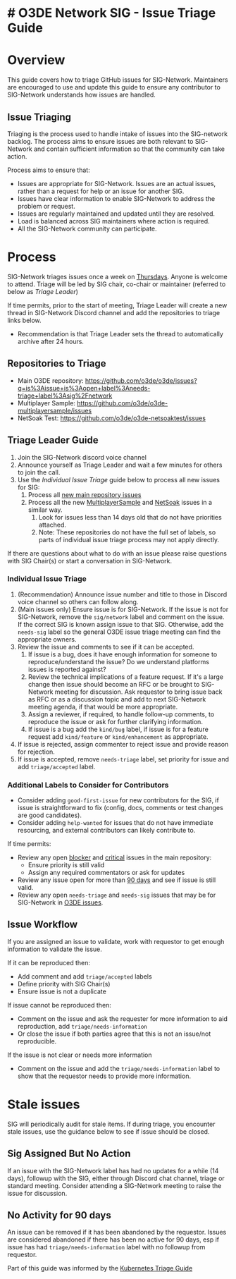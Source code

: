 # # O3DE Network SIG - Issue Triage Guide

# Overview
This guide covers how to triage GitHub issues for SIG-Network. Maintainers are encouraged to use and update this guide to ensure
any contributor to SIG-Network understands how issues are handled.


##  Issue Triaging
Triaging is the process used to handle intake of issues into the SIG-network backlog. The process aims to ensure issues are both relevant to SIG-Network
and contain sufficient information so that the community can take action.

Process aims to ensure that:
* Issues are appropriate for SIG-Network. Issues are an actual issues, rather than a request for help or an issue for another SIG.
* Issues have clear information to enable SIG-Network to address the problem or request.
* Issues are regularly maintained and updated until they are resolved.  
* Load is balanced across SIG maintainers where action is required.
* All the SIG-Network community can participate.

# Process
SIG-Network triages issues once a week on [Thursdays](https://lists.o3de.org/g/o3de-calendar/viewevent?repeatid=39342&eventid=1263668&calstart=2022-01-20). Anyone is welcome to attend. Triage will be led by SIG chair, co-chair or maintainer (referred to below as *Triage Leader*)

If time permits, prior to the start of meeting, Triage Leader will create a new thread in SIG-Network Discord channel and add the repositories to triage links below.
* Recommendation is that Triage Leader sets the thread to automatically archive after 24 hours.

## Repositories to Triage
* Main O3DE repository: https://github.com/o3de/o3de/issues?q=is%3Aissue+is%3Aopen+label%3Aneeds-triage+label%3Asig%2Fnetwork 
* Multiplayer Sample: https://github.com/o3de/o3de-multiplayersample/issues
* NetSoak Test: https://github.com/o3de/o3de-netsoaktest/issues

## Triage Leader Guide
1. Join the SIG-Network discord voice channel
2. Announce yourself as Triage Leader and wait a few minutes for others to join the call.
3. Use the *Individual Issue Triage* guide below to process all new issues for SIG:
   1. Process all [new main repository issues](https://github.com/o3de/o3de/issues?q=is%3Aissue+is%3Aopen+label%3Aneeds-triage+label%3Asig%2Fnetwork )
   2. Process all the new [MultiplayerSample](https://github.com/o3de/o3de-multiplayersample/issues) and [NetSoak](https://github.com/o3de/o3de-netsoaktest/issues) issues in a similar way.
      1. Look for issues less than 14 days old that do not have priorities attached. 
      2. Note: These repositories do not have the full set of labels, so parts of individual issue triage process may not apply directly.

If there are questions about what to do with an issue please raise questions with SIG Chair(s) or start a conversation in SIG-Network.

### Individual Issue Triage
1. (Recommendation) Announce issue number and title to those in Discord voice channel so others can follow along. 
2. (Main issues only) Ensure issue is for SIG-Network. If the issue is not for SIG-Network, remove the `sig/network` label and comment on the issue. If the correct SIG is known 
    assign issue to that SIG. Otherwise, add the `needs-sig` label so the general O3DE issue triage meeting can find the appropriate owners. 
3. Review the issue and comments to see if it can be accepted. 
   1. If issue is a bug, does it have enough information for someone to reproduce/understand the issue? Do we understand platforms issues is reported against? 
   2. Review the technical implications of a feature request. If it's a large change then issue should become an RFC or be brought to SIG-Network meeting for discussion. Ask requestor to bring issue back as RFC or as a discussion topic and add to next SIG-Network meeting agenda, if that would be more appropriate. 
   3. Assign a reviewer, if required, to handle follow-up comments, to reproduce the issue or ask for further clarifying information. 
   4. If issue is a bug add the `kind/bug` label, if issue is for a feature request add `kind/feature`  or `kind/enhancement` as appropriate.
4. If issue is rejected, assign commenter to reject issue and provide reason for rejection.
5. If issue is accepted, remove `needs-triage` label, set priority for issue and add `triage/accepted` label. 

### Additional Labels to Consider for Contributors
* Consider adding `good-first-issue` for new contributors for the SIG, if issue is straightforward to fix (config, docs, comments or test changes are good candidates).
* Consider adding `help-wanted` for issues that do not have immediate resourcing, and external contributors can likely contribute to.

If time permits:
* Review any open [blocker](https://github.com/o3de/o3de/issues?q=is%3Aissue+is%3Aopen+label%3Asig%2Fnetwork+label%3Apriority%2Fblocker) and [critical](https://github.com/o3de/o3de/issues?q=is%3Aissue+is%3Aopen+label%3Asig%2Fnetwork+label%3Apriority%2Fcritical) issues in the main repository:
  * Ensure priority is still valid
  * Assign any required commentators or ask for updates
* Review any issue open for more than [90 days](https://github.com/o3de/o3de/issues?q=is%3Aissue+is%3Aopen+label%3Asig%2Fnetwork+sort%3Acreated-asc) and see if issue is still valid.
* Review any open `needs-triage` and `needs-sig` issues that may be for SIG-Network in [O3DE issues](https://github.com/o3de/o3de/issues?q=is%3Aissue+is%3Aopen+label%3Aneeds-sig+label%3Aneeds-triage+).

## Issue Workflow
If you are assigned an issue to validate, work with requestor to get enough information to validate the issue.

If it can be reproduced then:
* Add comment and add `triage/accepted` labels
* Define priority with SIG Chair(s)
* Ensure issue is not a duplicate

If issue cannot be reproduced then:
* Comment on the issue and ask the requester for more information to aid reproduction, add `triage/needs-information`
* Or close the issue if both parties agree that this is not an issue/not reproducible.

If the issue is not clear or needs more information
* Comment on the issue and add the `triage/needs-information` label to show that the requestor needs to provide more information.

# Stale issues

SIG will periodically audit for stale items. If during triage, you encounter stale issues, use the guidance below to see if issue should be closed.

## Sig Assigned But No Action
If an issue with the SIG-Network label has had no updates for a while (14 days), followup with the SIG, either through
Discord chat channel, triage or standard meeting. Consider attending a SIG-Network meeting to raise the issue for discussion.

## No Activity for 90 days
An issue can be removed if it has been abandoned by the requestor. Issues are considered abandoned if there has been no active for 90 days, esp if issue has had `triage/needs-information` label with no followup from requestor.

Part of this guide was informed by the [Kubernetes Triage Guide](https://github.com/kubernetes/community/blob/master/contributors/guide/issue-triage.md)